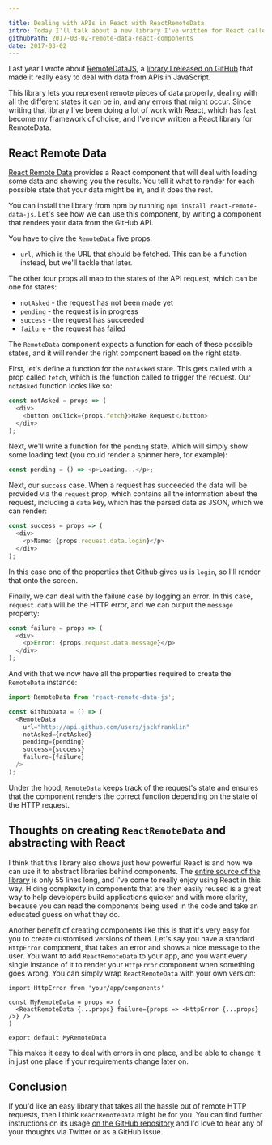 ```yaml
---

title: Dealing with APIs in React with ReactRemoteData
intro: Today I'll talk about a new library I've written for React called ReactRemoteData, which makes working with API data in React.
githubPath: 2017-03-02-remote-data-react-components
date: 2017-03-02
---
```


Last year I wrote about [RemoteDataJS](http://javascriptplayground.com/blog/2016/06/remote-data-js/), a [library I released on GitHub](https://github.com/jackfranklin/remote-data-js) that made it really easy to deal with data from APIs in JavaScript.

This library lets you represent remote pieces of data properly, dealing with all the different states it can be in, and any errors that might occur. Since writing that library I've been doing a lot of work with React, which has fast become my framework of choice, and I've now written a React library for RemoteData.

## React Remote Data

[React Remote Data](https://github.com/jackfranklin/react-remote-data) provides a React component that will deal with loading some data and showing you the results. You tell it what to render for each possible state that your data might be in, and it does the rest.

You can install the library from npm by running `npm install react-remote-data-js`. Let's see how we can use this component, by writing a component that renders your data from the GitHub API.

You have to give the `RemoteData` five props:

* `url`, which is the URL that should be fetched. This can be a function instead, but we'll tackle that later.

The other four props all map to the states of the API request, which can be one for states:

* `notAsked` - the request has not been made yet
* `pending` - the request is in progress
* `success` - the request has succeeded
* `failure` - the request has failed

The `RemoteData` component expects a function for each of these possible states, and it will render the right component based on the right state.

First, let's define a function for the `notAsked` state. This gets called with a prop called `fetch`, which is the function called to trigger the request. Our `notAsked` function looks like so:

```js
const notAsked = props => (
  <div>
    <button onClick={props.fetch}>Make Request</button>
  </div>
);
```

Next, we'll write a function for the `pending` state, which will simply show some loading text (you could render a spinner here, for example):

```js
const pending = () => <p>Loading...</p>;
```

Next, our `success` case. When a request has succeeded the data will be provided via the `request` prop, which contains all the information about the request, including a `data` key, which has the parsed data as JSON, which we can render:

```js
const success = props => (
  <div>
    <p>Name: {props.request.data.login}</p>
  </div>
);
```

In this case one of the properties that Github gives us is `login`, so I'll render that onto the screen.

Finally, we can deal with the failure case by logging an error. In this case, `request.data` will be the HTTP error, and we can output the `message` property:

```js
const failure = props => (
  <div>
    <p>Error: {props.request.data.message}</p>
  </div>
);
```

And with that we now have all the properties required to create the `RemoteData` instance:

```js
import RemoteData from 'react-remote-data-js';

const GithubData = () => (
  <RemoteData
    url="http://api.github.com/users/jackfranklin"
    notAsked={notAsked}
    pending={pending}
    success={success}
    failure={failure}
  />
);
```

Under the hood, `RemoteData` keeps track of the request's state and ensures that the component renders the correct function depending on the state of the HTTP request.

## Thoughts on creating `ReactRemoteData` and abstracting with React

I think that this library also shows just how powerful React is and how we can use it to abstract libraries behind components. The [entire source of the library](https://github.com/jackfranklin/react-remote-data/blob/master/src/index.js) is only 55 lines long, and I've come to really enjoy using React in this way. Hiding complexity in components that are then easily reused is a great way to help developers build applications quicker and with more clarity, because you can read the components being used in the code and take an educated guess on what they do.

Another benefit of creating components like this is that it's very easy for you to create customised versions of them. Let's say you have a standard `HttpError` component, that takes an error and shows a nice message to the user. You want to add `ReactRemoteData` to your app, and you want every single instance of it to render your `HttpError` component when something goes wrong. You can simply wrap `ReactRemoteData` with your own version:

```
import HttpError from 'your/app/components'

const MyRemoteData = props => (
  <ReactRemoteData {...props} failure={props => <HttpError {...props} />} />
)

export default MyRemoteData
```

This makes it easy to deal with errors in one place, and be able to change it in just one place if your requirements change later on.

## Conclusion

If you'd like an easy library that takes all the hassle out of remote HTTP requests, then I think `ReactRemoteData` might be for you. You can find further instructions on its usage [on the GitHub repository](https://github.com/jackfranklin/react-remote-data) and I'd love to hear any of your thoughts via Twitter or as a GitHub issue.
